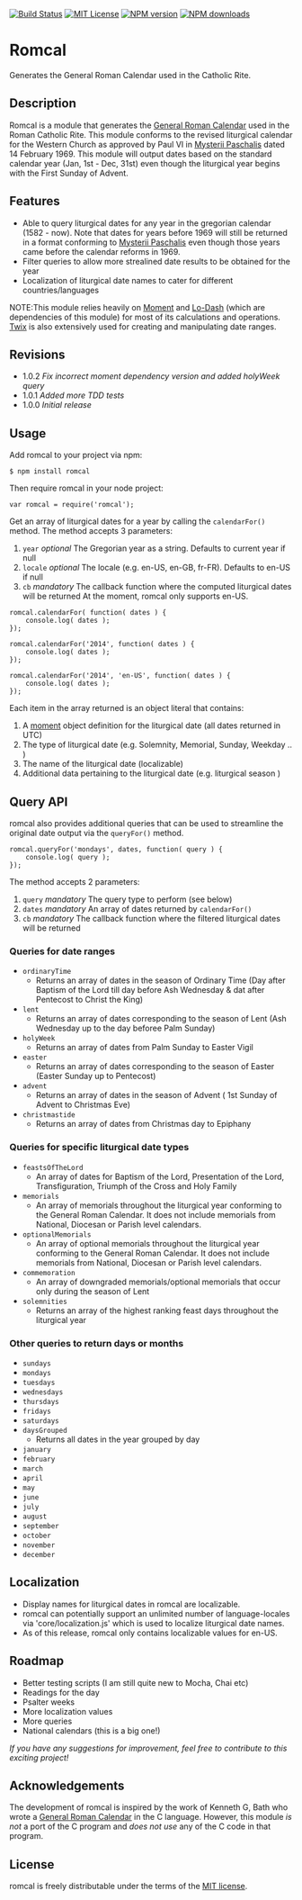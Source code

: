 [![Build Status](https://travis-ci.org/pejulian/romcal.svg?branch=master)](https://travis-ci.org/pejulian/romcal) [![MIT License][license-image]][license-url] [![NPM version][npm-version-image]][npm-url] [![NPM downloads][npm-downloads-image]][npm-url]

# Romcal
Generates the General Roman Calendar used in the Catholic Rite.

## Description
Romcal is a module that generates the [General Roman Calendar](http://en.wikipedia.org/wiki/General_Roman_Calendar) used in the Roman Catholic Rite. This module conforms to the revised liturgical calendar for the Western Church as approved by Paul VI in [Mysterii Paschalis](http://www.romcal.net/mysterii.html) dated 14 February 1969. This module will output dates based on the standard calendar year (Jan, 1st - Dec, 31st) even though the liturgical year begins with the First Sunday of Advent.

## Features
 * Able to query liturgical dates for any year in the gregorian calendar (1582 - now). Note that dates for years before 1969 will still be returned in a format conforming to [Mysterii Paschalis](http://www.romcal.net/mysterii.html) even though those years came before the calendar reforms in 1969.
 * Filter queries to allow more strealined date results to be obtained for the year
 * Localization of liturgical date names to cater for different countries/languages 

NOTE:This module relies heavily on [Moment](http://momentjs.com/) and [Lo-Dash](http://lodash.com/) (which are dependencies of this module) for most of its calculations and operations. [Twix](http://isaaccambron.com/twix.js/index.html) is also extensively used for creating and manipulating date ranges.

## Revisions
* 1.0.2 *Fix incorrect moment dependency version and added holyWeek query*
* 1.0.1 *Added more TDD tests*
* 1.0.0 *Initial release*

## Usage

Add romcal to your project via npm:

```
$ npm install romcal
```

Then require romcal in your node project:

```
var romcal = require('romcal');
```

Get an array of liturgical dates for a year by calling the `calendarFor()` method.
The method accepts 3 parameters:
 1. `year` *optional* The Gregorian year as a string. Defaults to current year if null
 2. `locale` *optional* The locale (e.g. en-US, en-GB, fr-FR). Defaults to en-US if null
 3. `cb` *mandatory* The callback function where the computed liturgical dates will be returned
 At the moment, romcal only supports en-US.

```
romcal.calendarFor( function( dates ) {
    console.log( dates );
});

romcal.calendarFor('2014', function( dates ) {
    console.log( dates );
});

romcal.calendarFor('2014', 'en-US', function( dates ) {
    console.log( dates );
});
```

Each item in the array returned is an object literal that contains:
 1. A [moment](http://momentjs.com/) object definition for the liturgical date (all dates returned in UTC)
 2. The type of liturgical date (e.g. Solemnity, Memorial, Sunday, Weekday .. ) 
 3. The name of the liturgical date (localizable)
 4. Additional data pertaining to the liturgical date (e.g. liturgical season )


## Query API
romcal also provides additional queries that can be used to streamline the original date output via the `queryFor()` method.

```
romcal.queryFor('mondays', dates, function( query ) {
    console.log( query );
});
```
The method accepts 2 parameters:
 1. `query` *mandatory* The query type to perform (see below)
 2. `dates` *mandatory* An array of dates returned by `calendarFor()`
 3. `cb` *mandatory* The callback function where the filtered liturgical dates will be returned

### Queries for date ranges
 * `ordinaryTime` 
    * Returns an array of dates in the season of Ordinary Time (Day after Baptism of the Lord till day before Ash Wednesday & dat after Pentecost to Christ the King)
 * `lent` 
    * Returns an array of dates corresponding to the season of Lent (Ash Wednesday up to the day beforee Palm Sunday)
 * `holyWeek`
    * Returns an array of dates from Palm Sunday to Easter Vigil
 * `easter` 
    * Returns an array of dates corresponding to the season of Easter (Easter Sunday up to Pentecost)
 * `advent` 
    * Returns an array of dates in the season of Advent ( 1st Sunday of Advent to Christmas Eve)
 * `christmastide` 
    * Returns an array of dates from Christmas day to Epiphany

### Queries for specific liturgical date types
 * `feastsOfTheLord`
    * An array of dates for Baptism of the Lord, Presentation of the Lord, Transfiguration, Triumph of the Cross and Holy Family
 * `memorials`
    * An array of memorials throughout the liturgical year conforming to the General Roman Calendar. It does not include memorials from National, Diocesan or Parish level calendars.
 * `optionalMemorials`
    * An array of optional memorials throughout the liturgical year conforming to the General Roman Calendar. It does not include memorials from National, Diocesan or Parish level calendars.
 * `commemoration`
    * An array of downgraded memorials/optional memorials that occur only during the season of Lent
 * `solemnities`
    * Returns an array of the highest ranking feast days throughout the liturgical year

### Other queries to return days or months
 * `sundays`
 * `mondays`
 * `tuesdays`
 * `wednesdays`
 * `thursdays`
 * `fridays`
 * `saturdays`
 * `daysGrouped`
    * Returns all dates in the year grouped by day
 * `january`
 * `february`
 * `march`
 * `april`
 * `may`
 * `june`
 * `july`
 * `august`
 * `september`
 * `october`
 * `november`
 * `december`


## Localization
 * Display names for liturgical dates in romcal are localizable. 
 * romcal can potentially support an unlimited number of language-locales via 'core/localization.js' which is used to localize liturgical date names.
 * As of this release, romcal only contains localizable values for en-US. 

## Roadmap
 * Better testing scripts (I am still quite new to Mocha, Chai etc)
 * Readings for the day
 * Psalter weeks
 * More localization values
 * More queries
 * National calendars (this is a big one!)

*If you have any suggestions for improvement, feel free to contribute to this exciting project!*

## Acknowledgements
The development of romcal is inspired by the work of Kenneth G, Bath who wrote a [General Roman Calendar](http://www.romcal.net) in the C language. However, this module *is not* a port of the C program and *does not use* any of the C code in that program.

## License
romcal is freely distributable under the terms of the [MIT license](LICENSE).

[npm-url]: https://www.npmjs.org/package/romcal
[npm-version-image]: http://img.shields.io/npm/v/romcal.svg?style=flat
[npm-downloads-image]: http://img.shields.io/npm/dm/romcal.svg?style=flat

[license-image]: http://img.shields.io/badge/license-MIT-blue.svg?style=flat
[license-url]: http://opensource.org/licenses/MIT




